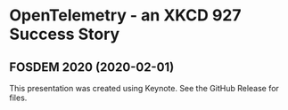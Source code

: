 # OpenTelemetry - an XKCD 927 Success Story

## FOSDEM 2020 (2020-02-01)

This presentation was created using Keynote.
See the GitHub Release for files.
